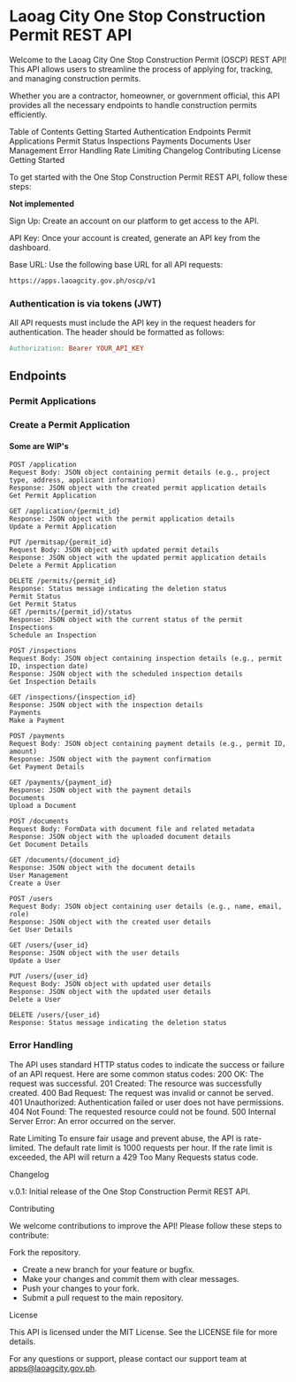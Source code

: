 # Laoag City One Stop Construction Permit REST API

Welcome to the Laoag City One Stop Construction Permit (OSCP) REST API! This API allows users to streamline the process of applying for, tracking, and managing construction permits.

Whether you are a contractor, homeowner, or government official, this API provides all the necessary endpoints to handle construction permits efficiently.

Table of Contents
Getting Started
Authentication
Endpoints
Permit Applications
Permit Status
Inspections
Payments
Documents
User Management
Error Handling
Rate Limiting
Changelog
Contributing
License
Getting Started

To get started with the One Stop Construction Permit REST API, follow these steps:

**Not implemented**

Sign Up: Create an account on our platform to get access to the API.

API Key: Once your account is created, generate an API key from the dashboard.

Base URL: Use the following base URL for all API requests:

```sh
https://apps.laoagcity.gov.ph/oscp/v1
```

### Authentication is via tokens (JWT)

All API requests must include the API key in the request headers for authentication. The header should be formatted as follows:

```makefile
Authorization: Bearer YOUR_API_KEY
```

## Endpoints

### Permit Applications

### Create a Permit Application

#### Some are WIP's
    POST /application
    Request Body: JSON object containing permit details (e.g., project type, address, applicant information)
    Response: JSON object with the created permit application details
    Get Permit Application

    GET /application/{permit_id}
    Response: JSON object with the permit application details
    Update a Permit Application

    PUT /permitsap/{permit_id}
    Request Body: JSON object with updated permit details
    Response: JSON object with the updated permit application details
    Delete a Permit Application

    DELETE /permits/{permit_id}
    Response: Status message indicating the deletion status
    Permit Status
    Get Permit Status
    GET /permits/{permit_id}/status
    Response: JSON object with the current status of the permit
    Inspections
    Schedule an Inspection

    POST /inspections
    Request Body: JSON object containing inspection details (e.g., permit ID, inspection date)
    Response: JSON object with the scheduled inspection details
    Get Inspection Details

    GET /inspections/{inspection_id}
    Response: JSON object with the inspection details
    Payments
    Make a Payment

    POST /payments
    Request Body: JSON object containing payment details (e.g., permit ID, amount)
    Response: JSON object with the payment confirmation
    Get Payment Details

    GET /payments/{payment_id}
    Response: JSON object with the payment details
    Documents
    Upload a Document

    POST /documents
    Request Body: FormData with document file and related metadata
    Response: JSON object with the uploaded document details
    Get Document Details

    GET /documents/{document_id}
    Response: JSON object with the document details
    User Management
    Create a User

    POST /users
    Request Body: JSON object containing user details (e.g., name, email, role)
    Response: JSON object with the created user details
    Get User Details

    GET /users/{user_id}
    Response: JSON object with the user details
    Update a User

    PUT /users/{user_id}
    Request Body: JSON object with updated user details
    Response: JSON object with the updated user details
    Delete a User

    DELETE /users/{user_id}
    Response: Status message indicating the deletion status

### Error Handling

The API uses standard HTTP status codes to indicate the success or failure of an API request. Here are some common status codes:
    200 OK: The request was successful.
    201 Created: The resource was successfully created.
    400 Bad Request: The request was invalid or cannot be served.
    401 Unauthorized: Authentication failed or user does not have permissions.
    404 Not Found: The requested resource could not be found.
    500 Internal Server Error: An error occurred on the server.

Rate Limiting
    To ensure fair usage and prevent abuse, the API is rate-limited. The default rate limit is 1000 requests per hour. If the rate limit is exceeded, the API will return a 429 Too Many Requests status code.

Changelog

v.0.1: Initial release of the One Stop Construction Permit REST API.

Contributing

We welcome contributions to improve the API! Please follow these steps to contribute:

Fork the repository.

- Create a new branch for your feature or bugfix.
- Make your changes and commit them with clear messages.
- Push your changes to your fork.
- Submit a pull request to the main repository.

License

This API is licensed under the MIT License. See the LICENSE file for more details.

For any questions or support, please contact our support team at <apps@laoagcity.gov.ph>.
